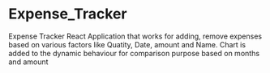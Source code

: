 # Expense_Tracker
Expense Tracker React Application that works for adding, remove expenses based on various factors like Quatity, Date, amount and Name. Chart is added to the dynamic behaviour for comparison purpose based on months and amount
